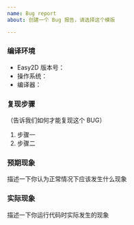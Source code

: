 ```yaml
---
name: Bug report
about: 创建一个 Bug 报告，请选择这个模版

---
```


### 编译环境

- Easy2D 版本号：
- 操作系统：
- 编译器：

### 复现步骤

（告诉我们如何才能复现这个 BUG）

1. 步骤一
2. 步骤二

### 预期现象

描述一下你认为正常情况下应该发生什么现象

### 实际现象

描述一下你运行代码时实际发生的现象
